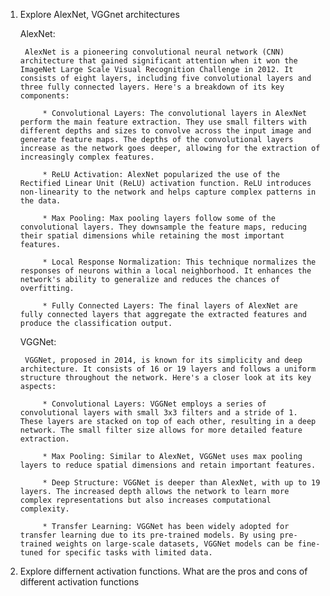 1. Explore AlexNet, VGGnet architectures
    
    AlexNet:
        
        AlexNet is a pioneering convolutional neural network (CNN) architecture that gained significant attention when it won the ImageNet Large Scale Visual Recognition Challenge in 2012. It consists of eight layers, including five convolutional layers and three fully connected layers. Here's a breakdown of its key components:
            
            * Convolutional Layers: The convolutional layers in AlexNet perform the main feature extraction. They use small filters with different depths and sizes to convolve across the input image and generate feature maps. The depths of the convolutional layers increase as the network goes deeper, allowing for the extraction of increasingly complex features.
            
            * ReLU Activation: AlexNet popularized the use of the Rectified Linear Unit (ReLU) activation function. ReLU introduces non-linearity to the network and helps capture complex patterns in the data.
            
            * Max Pooling: Max pooling layers follow some of the convolutional layers. They downsample the feature maps, reducing their spatial dimensions while retaining the most important features.
            
            * Local Response Normalization: This technique normalizes the responses of neurons within a local neighborhood. It enhances the network's ability to generalize and reduces the chances of overfitting.
            
            * Fully Connected Layers: The final layers of AlexNet are fully connected layers that aggregate the extracted features and produce the classification output.
    
    VGGNet:
       
        VGGNet, proposed in 2014, is known for its simplicity and deep architecture. It consists of 16 or 19 layers and follows a uniform structure throughout the network. Here's a closer look at its key aspects:
          
            * Convolutional Layers: VGGNet employs a series of convolutional layers with small 3x3 filters and a stride of 1. These layers are stacked on top of each other, resulting in a deep network. The small filter size allows for more detailed feature extraction.

            * Max Pooling: Similar to AlexNet, VGGNet uses max pooling layers to reduce spatial dimensions and retain important features.

            * Deep Structure: VGGNet is deeper than AlexNet, with up to 19 layers. The increased depth allows the network to learn more complex representations but also increases computational complexity.

            * Transfer Learning: VGGNet has been widely adopted for transfer learning due to its pre-trained models. By using pre-trained weights on large-scale datasets, VGGNet models can be fine-tuned for specific tasks with limited data.

2. Explore differnent activation functions. What are the pros and cons of different activation functions